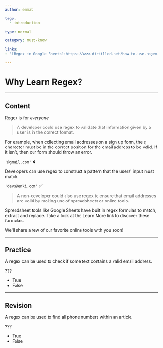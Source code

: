 ```yaml
---
author: emmab

tags:
  - introduction

type: normal

category: must-know

links:
- '[Regex in Google Sheets](https://www.distilled.net/how-to-use-regex-in-google-sheets/){website}'

---
```


# Why Learn Regex?

---
## Content

Regex is for *everyone*. 

> A developer could use regex to validate that information given by a user is in the correct format. 

For example, when collecting email addresses on a sign up form, the `@` character must be in the correct position for the email address to be valid. If it isn't, then our form should throw an error. 

`'@gmail.com'` ❌

Developers can use regex to construct a pattern that the users' input must match. 

`'devs@enki.com'` ✅

> A non-developer could also use regex to ensure that email addresses are valid by making use of spreadsheets or online tools.

Spreadsheet tools like Google Sheets have built in regex formulas to match, extract and replace. Take a look at the Learn More link to discover these formulas.

We'll share a few of our favorite online tools with you soon!


---
## Practice

A regex can be used to check if some text contains a valid email address.

???

* True
* False

---
## Revision

A regex can be used to find all phone numbers within an article.

???

* True
* False
